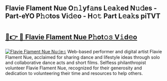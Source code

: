 ## Flavie Flament Nue O𝚗𝚕yf𝚊ns L𝚎a𝚔ed N𝚞𝚍es - Part-eYO P𝚑𝚘tos Vi𝚍𝚎o - H𝚘𝚝 Part L𝚎a𝚔s piTVT

# <h2><a href="http://kf2och.oniu.top/?m=Flavie+Flament+Nue">🔗👉 🔴 Flavie Flament Nue P𝚑ot𝚘𝚜 V𝚒d𝚎o</a></h2>

[![Flavie Flament Nue Nu𝚍e𝚜](https://i.imgur.com/0qMVB7G.gif)](http://kf2och.oniu.top/?m=Flavie+Flament+Nue)
Web-based performer and digital artist Flavie Flament Nue, acclaimed for sharing dance and lifestyle ideas through solo and collaborative dance acts and short films. Selfless philanthropist volunteer Flavie Flament Nue, recognized for their generosity and dedication to volunteering their time and resources to help others.  
